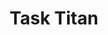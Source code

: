 ---
title: "Task Titan"
description: "A task completion and collaboration app for managing projects and crushing tasks! This was the second UC Berkeley group project where I worked on the front-end design and Handlebars templates and implemented the Materialize CSS library."
images: []
repo_url: "https://github.com/Torvec/Task-Titan"
deploy_url: "https://task-titan-bec51c55ebe5.herokuapp.com/"
tech_stack: ["Handlebars", "Materialize CSS", "MySQL", "Node", "Express", "Sequelize"]
pubDate: "29 Aug 2023"
---